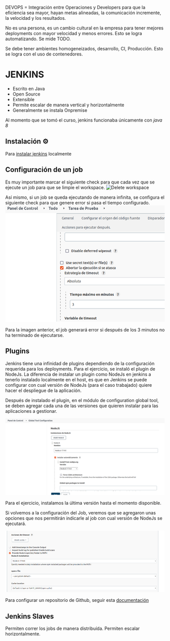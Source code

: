 DEVOPS = Integración entre Operaciones y Developers para que la eficiencia sea mayor, hayan metas alineadas, la comunicación incremente, la velocidad y los resultados.

No es una persona, es un cambio cultural en la empresa para tener mejores deployments con mayor velocidad y menos errores. Esto se logra automatizando. Se mide TODO.

Se debe tener ambientes homogeneizados, desarrollo, CI, Producción. Esto se logra con el uso de contenedores.

# JENKINS

- Escrito en Java
- Open Source
- Extensible
- Permite escalar de manera vertical y horizontalmente
- Generalmente se instala Onpremise

Al momento que se tomó el curso, jenkins funcionaba únicamente con *java 8*

## Instalación ⚙️

Para [instalar jenkins](https://www.digitalocean.com/community/tutorials/how-to-install-jenkins-on-ubuntu-20-04-es) localmente

## Configuración de un job

Es muy importante marcar el siguiente check para que cada vez que se ejecute un job para que se limpie el workspace.
![Delete workspace](/DevOps/images/Abortar_si_no_termina.pngCheck%20Delete%20Workspace.png)

Así mismo, si un job se queda ejecutando de manera infinita, se configura el siguiente check para que genere error si pasa el tiempo configurado.
![Abortar si no termina](/DevOps/images/Abortar_si_no_termina.png)

Para la imagen anterior, el job generará error si después de los 3 minutos no ha terminado de ejecutarse.

## Plugins

Jenkins tiene una infinidad de plugins dependiendo de la configuración requerida para los deployments. Para el ejercicio, se instaló el plugin de NodeJs. La diferencia de instalar un plugin como NodeJs en jenkins a tenerlo instalado localmente en el host, es que en Jenkins se puede configurar con cual versión de NodeJs (para el caso trabajado) quiere hacer el despliegue de la aplicación.

Después de instalado el plugin, en el módulo de configuration global tool, se deben agregar cada una de las versiones que quieren instalar para las aplicaciones a gestionar.

![instalación versiones de NodeJs](/DevOps/images/Configuration_global_tool.png)

Para el ejercicio, instalamos la última versión hasta el momento disponible.

Si volvemos a la configuración del Job, veremos que se agregaron unas opciones que nos permitirán indicarle al job con cual versión de NodeJs se ejecutará.

![Version Node in Job](/DevOps/images/Version_Nodejs_Job.png)

Para configurar un repositorio de Github, seguir esta [documentación](https://www.blazemeter.com/blog/how-to-integrate-your-github-repository-to-your-jenkins-project)

## Jenkins Slaves

Permiten correr los jobs de manera distribuída. Permiten escalar horizontalmente.